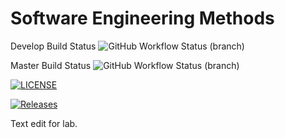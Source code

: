 # Software Engineering Methods
Develop Build Status ![GitHub Workflow Status (branch)](https://img.shields.io/github/actions/workflow/status/sim-macdonald/sem/main.yml?branch=develop)

Master Build Status ![GitHub Workflow Status (branch)](https://img.shields.io/github/actions/workflow/status/sim-macdonald/sem/main.yml?branch=master)

[![LICENSE](https://img.shields.io/github/license/sim-macdonald/sem.svg?style=flat-square)](https://github.com/sim-macdonald/sem/blob/master/LICENSE)

[![Releases](https://img.shields.io/github/release/sim-macdonald/sem/all.svg?style=flat-square)](https://github.com/sim-macdonald/sem/releases)

Text edit for lab.
